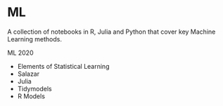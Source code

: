 # ML

A collection of notebooks in R, Julia and Python that cover key Machine Learning methods.

ML 2020
  - Elements of Statistical Learning
  - Salazar
  - Julia
  - Tidymodels
  - R Models
